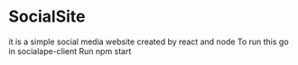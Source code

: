 # SocialSite
it is a simple social media website created by react and node
To run this go in socialape-client
Run npm start
